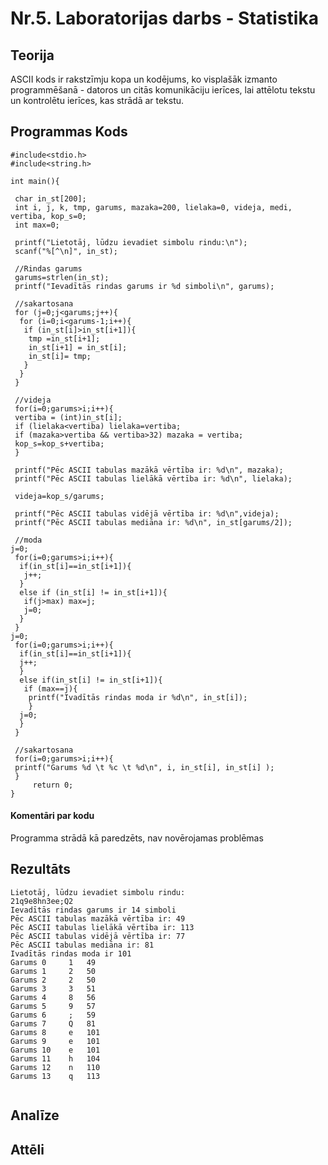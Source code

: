 # Nr.5. Laboratorijas darbs - Statistika

## Teorija

ASCII kods ir rakstzīmju kopa un kodējums, ko visplašāk izmanto programmēšanā - datoros un citās komunikāciju ierīces, lai attēlotu tekstu un kontrolētu ierīces, kas strādā ar tekstu. 

## Programmas Kods 
``` 
#include<stdio.h>
#include<string.h>

int main(){

 char in_st[200];
 int i, j, k, tmp, garums, mazaka=200, lielaka=0, videja, medi, vertiba, kop_s=0;
 int max=0;

 printf("Lietotāj, lūdzu ievadiet simbolu rindu:\n");
 scanf("%[^\n]", in_st);

 //Rindas garums
 garums=strlen(in_st);
 printf("Ievadītās rindas garums ir %d simboli\n", garums);

 //sakartosana
 for (j=0;j<garums;j++){
  for (i=0;i<garums-1;i++){
   if (in_st[i]>in_st[i+1]){
    tmp =in_st[i+1];
    in_st[i+1] = in_st[i];
    in_st[i]= tmp;
   }
  }
 }

 //videja
 for(i=0;garums>i;i++){
 vertiba = (int)in_st[i];
 if (lielaka<vertiba) lielaka=vertiba;
 if (mazaka>vertiba && vertiba>32) mazaka = vertiba;
 kop_s=kop_s+vertiba;
 }

 printf("Pēc ASCII tabulas mazākā vērtība ir: %d\n", mazaka);
 printf("Pēc ASCII tabulas lielākā vērtība ir: %d\n", lielaka);

 videja=kop_s/garums;

 printf("Pēc ASCII tabulas vidējā vērtība ir: %d\n",videja);
 printf("Pēc ASCII tabulas mediāna ir: %d\n", in_st[garums/2]);

 //moda
j=0;
 for(i=0;garums>i;i++){
  if(in_st[i]==in_st[i+1]){
   j++;
  }
  else if (in_st[i] != in_st[i+1]){
   if(j>max) max=j;
   j=0;
  }
 }
j=0;
 for(i=0;garums>i;i++){
  if(in_st[i]==in_st[i+1]){
  j++;
  }
  else if(in_st[i] != in_st[i+1]){
   if (max==j){
    printf("Ivadītās rindas moda ir %d\n", in_st[i]);
    }
  j=0;
  }
 }

 //sakartosana
 for(i=0;garums>i;i++){
 printf("Garums %d \t %c \t %d\n", i, in_st[i], in_st[i] );
 }
	 return 0;
}
```
#### Komentāri par kodu
Programma strādā kā paredzēts, nav novērojamas problēmas

## Rezultāts
```
Lietotāj, lūdzu ievadiet simbolu rindu:
21q9e8hn3ee;Q2
Ievadītās rindas garums ir 14 simboli
Pēc ASCII tabulas mazākā vērtība ir: 49
Pēc ASCII tabulas lielākā vērtība ir: 113
Pēc ASCII tabulas vidējā vērtība ir: 77
Pēc ASCII tabulas mediāna ir: 81
Ivadītās rindas moda ir 101
Garums 0 	 1 	 49
Garums 1 	 2 	 50
Garums 2 	 2 	 50
Garums 3 	 3 	 51
Garums 4 	 8 	 56
Garums 5 	 9 	 57
Garums 6 	 ; 	 59
Garums 7 	 Q 	 81
Garums 8 	 e 	 101
Garums 9 	 e 	 101
Garums 10 	 e 	 101
Garums 11 	 h 	 104
Garums 12 	 n 	 110
Garums 13 	 q 	 113


```
## Analīze

## Attēli
